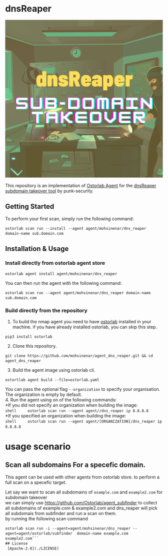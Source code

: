 
# dnsReaper   
  
![agent_dns_reaper](https://raw.githubusercontent.com/mohsinenar/agent_dns_reaper/main/images/logo.png)


This repository is an implementation of [Ostorlab Agent](https://pypi.org/project/ostorlab/) for the [dnsReaper subdomain takeover tool](https://github.com/punk-security/dnsReaper) by punk-security.    
  ## Getting Started    
 To perform your first scan, simply run the following command:    
 ```shell
 ostorlab scan run --install --agent agent/mohsinenar/dns_reaper domain-name sub.domain.com    
 ```    
 ## Installation & Usage    
      
      
   ### Install directly from ostorlab agent store    
   ```shell    
   ostorlab agent install agent/mohsinenar/dns_reaper    
   ```    
 You can then run the agent with the following command:    
 ```shell
 ostorlab scan run --agent agent/mohsinenar/dns_reaper domain-name sub.domain.com    
  ```    
 ### Build directly from the repository    
1. To build the nmap agent you need to have [ostorlab](https://pypi.org/project/ostorlab/) installed in your machine.  if you have already installed ostorlab, you can skip this step.    
 ```shell  
 pip3 install ostorlab    
  ```    
2. Clone this repository.    
 ```shell  
 git clone https://github.com/mohsinenar/agent_dns_reaper.git && cd agent_dns_reaper    
  ```    
3. Build the agent image using ostorlab cli.    
 ```shell   
 ostortlab agent build --file=ostorlab.yaml    
   ```    
 You can pass the optional flag `--organization` to specify your organisation. The organization is empty by default.    
 4. Run the agent using on of the following commands:    
   *If you did not specify an organization when building the image:    
      ```shell    
      ostorlab scan run --agent agent//dns_reaper ip 8.8.8.8    
      ```  
  *If you specified an organization when building the image:  
      ```shell    
      ostorlab scan run --agent agent/[ORGANIZATION]/dns_reaper ip 8.8.8.8    
      ``` 
# usage scenario   
## Scan all subdomains For a specefic domain.  
This agent  can be used with other agents from ostorlab store. to perform a full scan on a specefic target.  
  
Let say we want to scan all subdomains of `example.com` and `example2.com` for subdomain takeover   
we can simply use https://github.com/Ostorlab/agent_subfinder to collect all subdomains of example.com & example2.com and dns_reaper will pick all subdomais from subfinder and run a scan on them.  
by running the following scan command   
  
```shell  
ostorlab scan run -i --agent=agent/mohsinenar/dns_reaper --agent=agent/ostorlab/subfinder  domain-name example.com example2.com```   
## License    
 [Apache-2.0](./LICENSE)
